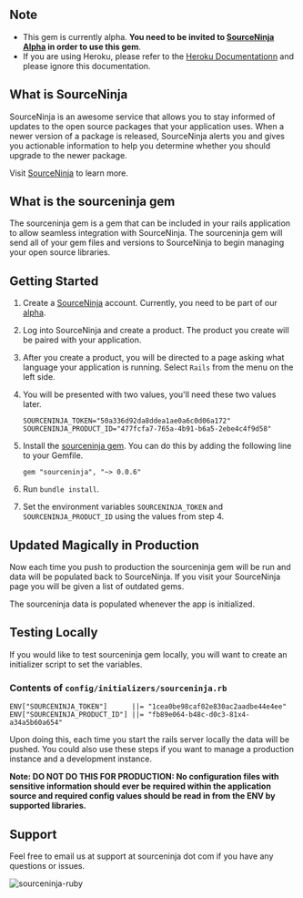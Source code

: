 Note
----
* This gem is currently alpha. __You need to be invited to [SourceNinja Alpha](http://www.sourceninja.com/sign-up.html) in order to use this gem__.
* If you are using Heroku, please refer to the [Heroku Documentationn](heroku-addon) and please ignore this documentation.

What is SourceNinja
-------------------
SourceNinja is an awesome service that allows you to stay informed of updates to the open source packages that your application uses. When a newer version of a package is released, SourceNinja alerts you and gives you actionable information to help you determine whether you should upgrade to the newer package.

Visit [SourceNinja](http://sourceninja.com) to learn more.

What is the sourceninja gem
---------------------------
The sourceninja gem is a gem that can be included in your rails application to allow seamless integration with SourceNinja. The sourceninja gem will send all of your gem files and versions to SourceNinja to begin managing your open source libraries.

Getting Started
---------------
1. Create a [SourceNinja](http://sourceninja.com) account. Currently, you need to be part of our [alpha](http://www.sourceninja.com/sign-up.html).

2. Log into SourceNinja and create a product. The product you create will be paired with your application.

3. After you create a product, you will be directed to a page asking what language your application is running. Select `Rails` from the menu on the left side. 

4. You will be presented with two values, you'll need these two values later.
    ```
    SOURCENINJA_TOKEN="50a336d92da8ddea1ae0a6c0d06a172"
    SOURCENINJA_PRODUCT_ID="477fcfa7-765a-4b91-b6a5-2ebe4c4f9d58"
    ```

5. Install the [sourceninja gem](http://github.com/SourceNinja/sourceninja-ruby). You can do this by adding the following line to your Gemfile.
    ```
    gem "sourceninja", "~> 0.0.6"
    ```

6. Run `bundle install`.

7. Set the environment variables ```SOURCENINJA_TOKEN``` and ```SOURCENINJA_PRODUCT_ID``` using the values from step 4.

Updated Magically in Production
-----------------
Now each time you push to production the sourceninja gem will be run and data will be populated back to SourceNinja. If you visit your SourceNinja page you will be given a list of outdated gems.

The sourceninja data is populated whenever the app is initialized.

Testing Locally
---------------
If you would like to test sourceninja gem locally, you will want to create an initializer script to set the variables.

### Contents of `config/initializers/sourceninja.rb`
	ENV["SOURCENINJA_TOKEN"]      ||= "1cea0be98caf02e830ac2aadbe44e4ee"
	ENV["SOURCENINJA_PRODUCT_ID"] ||= "fb89e064-b48c-d0c3-81x4-a34a5b60a654"

Upon doing this, each time you start the rails server locally the data will be pushed. You could also use these steps if you want to manage a production instance and a development instance.

__Note: DO NOT DO THIS FOR PRODUCTION: No configuration files with sensitive information should ever be required within the application source and required config values should be read in from the ENV by supported libraries.__

Support
-------
Feel free to email us at support at sourceninja dot com if you have any questions or issues.

![sourceninja-ruby](http://cl.ly/2x001f2y042U3b05143Z/Screen%20shot%202012-03-16%20at%202.51.05%20PM.png)